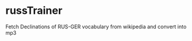 russTrainer
===========

Fetch Declinations of RUS-GER vocabulary from wikipedia and convert into mp3
